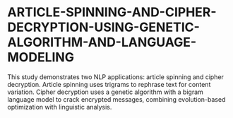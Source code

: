 # ARTICLE-SPINNING-AND-CIPHER-DECRYPTION-USING-GENETIC-ALGORITHM-AND-LANGUAGE-MODELING
This study demonstrates two NLP applications: article spinning and cipher decryption. Article spinning uses trigrams to rephrase text for content variation. Cipher decryption uses a genetic algorithm with a bigram language model to crack encrypted messages, combining evolution-based optimization with linguistic analysis.
